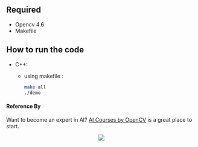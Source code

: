 ## Required 
* Opencv 4.6
* Makefile

## How to run the code 

* C++:

  * using makefile :
    ```bash
    make all
    ./demo
    ```

#### Reference By

Want to become an expert in AI? [AI Courses by OpenCV](https://opencv.org/courses/) is a great place to start. 

<a href="https://opencv.org/courses/">
<p align="center"> 
<img src="https://www.learnopencv.com/wp-content/uploads/2020/04/AI-Courses-By-OpenCV-Github.png">
</p>
</a>
